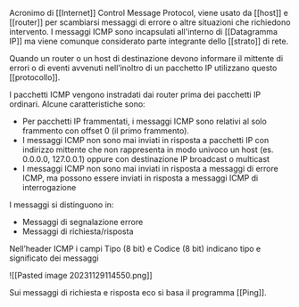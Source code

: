 Acronimo di [[Internet]] Control Message Protocol, viene usato da [[host]] e [[router]] per scambiarsi messaggi di errore o altre situazioni che richiedono intervento.
I messaggi ICMP sono incapsulati all'interno di [[Datagramma IP]] ma viene comunque considerato parte integrante dello [[strato]] di rete.

Quando un router o un host di destinazione devono informare il mittente di errori o di eventi avvenuti nell’inoltro di un pacchetto IP utilizzano questo [[protocollo]].

I pacchetti ICMP vengono instradati dai router prima dei pacchetti IP ordinari. Alcune caratteristiche sono:
- Per pacchetti IP frammentati, i messaggi ICMP sono relativi al solo frammento con offset 0 (il primo frammento).
- I messaggi ICMP non sono mai inviati in risposta a pacchetti IP con indirizzo mittente che non rappresenta in modo univoco un host (es. 0.0.0.0, 127.0.0.1) oppure con destinazione IP broadcast o multicast
- I messaggi ICMP non sono mai inviati in risposta a messaggi di errore ICMP, ma possono essere inviati in risposta a messaggi ICMP di interrogazione

I messaggi si distinguono in:
- Messaggi di segnalazione errore
- Messaggi di richiesta/risposta

Nell’header ICMP i campi Tipo (8 bit) e Codice (8 bit) indicano tipo e significato dei messaggi

![[Pasted image 20231129114550.png]]

Sui messaggi di richiesta e risposta eco si basa il programma [[Ping]].